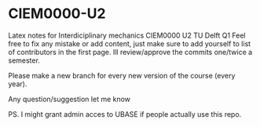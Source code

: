 # CIEM0000-U2
Latex notes for Interdiciplinary mechanics CIEM0000 U2 TU Delft Q1
Feel free to fix any mistake or add content, just make sure to add yourself to list of contributors in the first page. 
Ill review/approve the commits one/twice a semester.

Please make a new branch for every new version of the course (every year).

Any question/suggestion let me know

PS. I might grant admin acces to UBASE if people actually use this repo.
